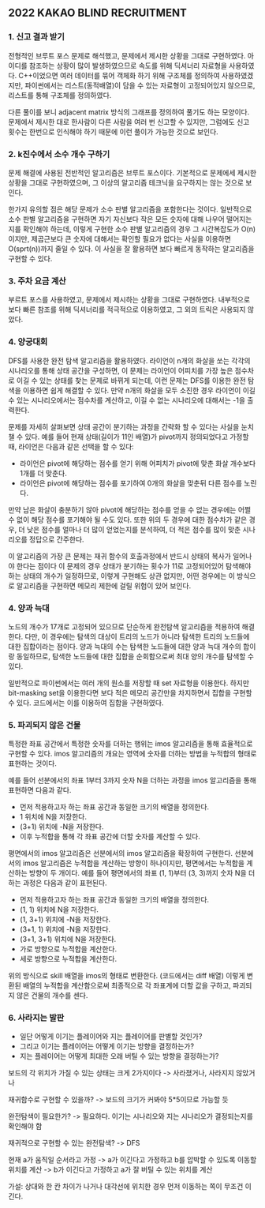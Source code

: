 <h2><b><a href=https://programmers.co.kr/learn/challenges style="text-decoration:none;color:inherit">
2022 KAKAO BLIND RECRUITMENT
</a></b></h2>


### <b> 1. 신고 결과 받기 </b>

전형적인 브루트 포스 문제로 해석했고, 문제에서 제시한 상황을 그대로 구현하였다.
아이디를 참조하는 상황이 많이 발생하였으므로 속도를 위해 딕셔너리 자료형을 사용하였다.
C++이었으면 여러 데이터를 묶어 객체화 하기 위해 구조체를 정의하여 사용하였겠지만, 
파이썬에서는 리스트(동적배열)이 담을 수 있는 자료형이 고정되어있지 않으므로,
리스트를 통해 구조체를 정의하였다.

다른 풀이를 보니 adjacent matrix 방식의 그래프를 정의하여 풀기도 하는 모양이다.
문제에서 제시한 대로 한사람이 다른 사람을 여러 번 신고할 수 있지만,
그럼에도 신고 횟수는 한번으로 인식해야 하기 때문에 이런 풀이가 가능한 것으로 보인다.


### <b> 2. k진수에서 소수 개수 구하기 </b>

문제 해결에 사용된 전반적인 알고리즘은 브루트 포스이다.
기본적으로 문제에세 제시한 상황을 그대로 구현하였으며,
그 이상의 알고리즘 테크닉을 요구하지는 않는 것으로 보인다.

한가지 유의할 점은 해당 문제가 소수 판별 알고리즘을 포함한다는 것이다.
일반적으로 소수 판별 알고리즘을 구현하면 자기 자신보다 작은 모든 숫자에 대해 나우어 떨어지는 지를 확인해야 하는데,
이렇게 구현한 소수 판별 알고리즘의 경우 그 시간복잡도가 O(n)이지만, 
제곱근보다 큰 숫자에 대해서는 확인할 필요가 없다는 사실을 이용하면 O(sprt(n))까지 줄일 수 있다.
이 사실을 잘 활용하면 보다 빠르게 동작하는 알고리즘을 구현할 수 있다.


### <b> 3. 주차 요금 계산 </b>

부르트 포스를 사용하였고, 문제에서 제시하는 상황을 그대로 구현하였다.
내부적으로 보다 빠른 참조를 위해 딕셔너리를 적극적으로 이용하였고,
그 외의 트릭은 사용되지 않았다.


### <b> 4. 양궁대회 </b>

DFS를 사용한 완전 탐색 알고리즘을 활용하였다.
라이언이 n개의 화살을 쏘는 각각의 시나리오를 통해 상태 공간을 구성하면,
이 문제는 라이언이 어피치를 가장 높은 점수차로 이길 수 있는 상태를 찾는 문제로 바뀌게 되는데,
이런 문제는 DFS를 이용한 완전 탐색을 이용하면 쉽게 해결할 수 있다.
만약 n개의 화살을 모두 소진한 경우 라이언이 이길 수 있는 시나리오에서는 점수차를 계산하고,
이길 수 없는 시나리오에 대해서는 -1을 출력한다.

문제를 자세히 살펴보면 상태 공간이 분기하는 과정을 간략화 할 수 있다는 사실을 눈치챌 수 있다.
예를 들어 현재 상태(길이가 11인 배열)가 pivot까지 정의되었다고 가정할 때,
라이언은 다음과 같은 선택을 할 수 있다:

* 라이언은 pivot에 해당하는 점수를 얻기 위해 어피치가 pivot에 맞춘 화살 개수보다 1개를 더 맞춘다.
* 라이언은 pivot에 해당하는 점수를 포기하여 0개의 화살을 맞춘뒤 다른 점수를 노린다.

만약 남은 화살이 충분하기 않아 pivot에 해당하는 점수를 얻을 수 없는 경우에는 어쩔 수 없이
해당 점수를 포기해야 될 수도 있다.
또한 위의 두 경우에 대한 점수차가 같은 경우, 더 낮은 점수를 얼마나 더 많이 얻었는지를 분석하여,
더 적은 점수를 많이 맞춘 시나리오를 정답으로 간주한다.

이 알고리즘의 가장 큰 문제는 재귀 함수의 호출과정에서 반드시 상태의 복사가 일어나야 한다는 점이다
이 문제의 경우 상태가 분기하는 횟수가 11로 고정되어있어 탐색해야 하는 상태의 개수가 일정하므로,
이렇게 구현해도 상관 없지만,
어떤 경우에는 이 방식으로 알고리즘을 구현하면 메모리 제한에 걸릴 위험이 있어 보인다.


### <b> 4. 양과 늑대 </b>

노드의 개수가 17개로 고정되어 있으므로 단순하게 완전탐색 알고리즘을 적용하여 해결한다.
다만, 이 경우에는 탐색의 대상이 트리의 노드가 아니라 탐색한 트리의 노드들에 대한 집합이라는 점이다.
양과 늑대의 수는 탐색한 노드들에 대한 양과 늑대 개수의 합이랑 동일하므로,
탐색한 노드들에 대한 집합을 순회함으로써 최대 양의 개수를 탐색할 수 있다.

일반적으로 파이썬에서는 여러 개의 원소를 저장할 때 set 자료형을 이용한다.
하지만 bit-masking set을 이용한다면 보다 적은 메모리 공간만을 차지하면서 집합을 구현할 수 있다.
코드에서는 이를 이용하여 집합을 구현하였다.


### <b> 5. 파괴되지 않은 건물 </b>

특정한 좌표 공간에서 특정한 숫자를 더하는 행위는 imos 알고리즘을 통해 효율적으로 구현할 수 있다.
imos 알고리즘의 개요는 영역에 숫자를 더하는 방법을 누적합의 형태로 표현하는 것이다.

예를 들어 선분에서의 좌표 1부터 3까지 숫자 N을 더하는 과정을 imos 알고리즘을 통해 표현하면 다음과 같다.

* 먼저 적용하고자 하는 좌표 공간과 동일한 크기의 배열을 정의한다.
* 1 위치에 N을 저장한다.
* (3+1) 위치에 -N을 저장한다.
* 이후 누적합을 통해 각 좌표 공간에 더할 숫자를 계산할 수 있다.

평면에서의 imos 알고리즘은 선분에서의 imos 알고리즘을 확장하여 구현한다.
선분에서의 imos 알고리즘은 누적합을 계산하는 방향이 하나이지만, 
평면에서는 누적합을 계산하는 방향이 두 개이다.
예를 들어 평면에서의 좌표 (1, 1)부터 (3, 3)까지 숫자 N을 더하는 과정은 다음과 같이 표현된다.

* 먼저 적용하고자 하는 좌표 공간과 동일한 크기의 배열을 정의한다.
* (1, 1) 위치에 N을 저장한다.
* (1, 3+1) 위치에 -N을 저장한다.
* (3+1, 1) 위치에 -N을 저장한다.
* (3+1, 3+1) 위치에 N을 저장한다.
* 가로 방향으로 누적합을 계산한다.
* 세로 방향으로 누적합을 계산한다.

위의 방식으로 skill 배열을 imos의 형태로 변환한다. (코드에서는 diff 배열)
이렇게 변환된 배열의 누적합을 계산함으로써 최종적으로 각 좌표계에 더할 값을 구하고,
파괴되지 않은 건물의 개수를 센다.


### <b> 6. 사라지는 발판 </b>

* 일단 어떻게 이기는 플레이어와 지는 플레이어를 판별할 것인가?
* 그리고 이기는 플레이어는 어떻게 이기는 방향을 결정하는가?
* 지는 플레이어는 어떻게 최대한 오래 버틸 수 있는 방향을 결정하는가?

보드의 각 위치가 가질 수 있는 상태는 크게 2가지이다 -> 사라졌거나, 사라지지 않았거나

재귀함수로 구현할 수 있을까? -> 보드의 크기가 커봐야 5*5이므로 가능할 듯

완전탐색이 필요한가? -> 필요하다. 이기는 시나리오와 지는 시나리오가 결정되는지를 확인해야 함

재귀적으로 구현할 수 있는 완전탐색? -> DFS

현재 a가 움직일 순서라고 가정
-> a가 이긴다고 가정하고 b를 압박할 수 있도록 이동할 위치를 계산
-> b가 이긴다고 가정하고 a가 잘 버틸 수 있는 위치를 계산

가설: 상대와 한 칸 차이가 나거나 대각선에 위치한 경우 먼저 이동하는 쪽이 무조건 이긴다.
